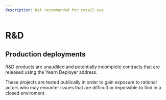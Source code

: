```yaml
---
description: Not recommended for retail use
---
```


# R&D

## Production deployments

R&D products are unaudited and potentially incomplete contracts that are released using the Yearn Deployer address.

These projects are tested publically in order to gain exposure to rational actors who may enounter issues that are difficult or impossible to find in a closed enviroment.


